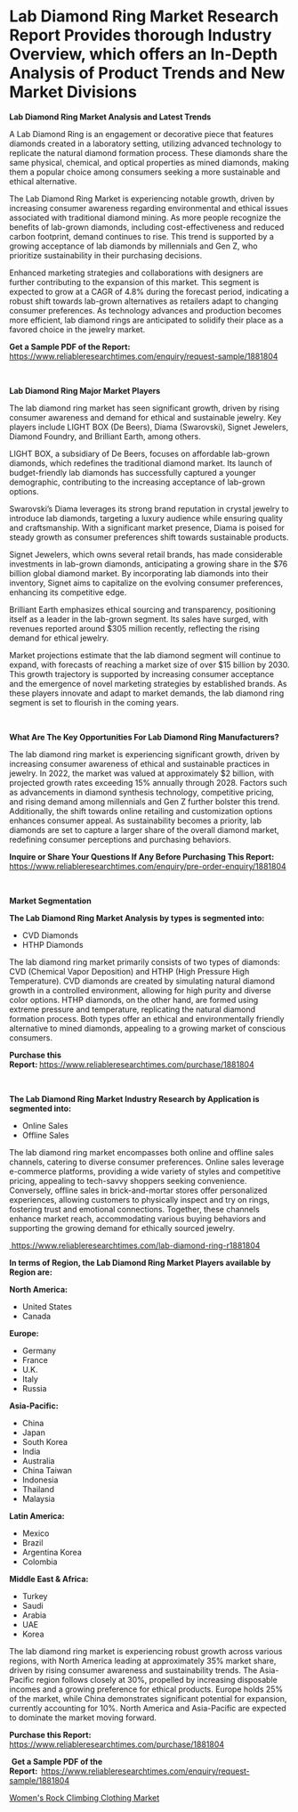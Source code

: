 <p><h1>Lab Diamond Ring Market Research Report Provides thorough Industry Overview, which offers an In-Depth Analysis of Product Trends and New Market Divisions</h1></p><p><strong>Lab Diamond Ring Market Analysis and Latest Trends</strong></p>
<p><p>A Lab Diamond Ring is an engagement or decorative piece that features diamonds created in a laboratory setting, utilizing advanced technology to replicate the natural diamond formation process. These diamonds share the same physical, chemical, and optical properties as mined diamonds, making them a popular choice among consumers seeking a more sustainable and ethical alternative.</p><p>The Lab Diamond Ring Market is experiencing notable growth, driven by increasing consumer awareness regarding environmental and ethical issues associated with traditional diamond mining. As more people recognize the benefits of lab-grown diamonds, including cost-effectiveness and reduced carbon footprint, demand continues to rise. This trend is supported by a growing acceptance of lab diamonds by millennials and Gen Z, who prioritize sustainability in their purchasing decisions.</p><p>Enhanced marketing strategies and collaborations with designers are further contributing to the expansion of this market. This segment is expected to grow at a CAGR of 4.8% during the forecast period, indicating a robust shift towards lab-grown alternatives as retailers adapt to changing consumer preferences. As technology advances and production becomes more efficient, lab diamond rings are anticipated to solidify their place as a favored choice in the jewelry market.</p></p>
<p><strong>Get a Sample PDF of the Report:&nbsp;</strong> <a href="https://www.reliableresearchtimes.com/enquiry/request-sample/1881804?utm_campaign=2123&utm_medium=2&utm_source=Github&utm_content=ia&utm_term=09022025&utm_id=lab-diamond-ring">https://www.reliableresearchtimes.com/enquiry/request-sample/1881804</a></p>
<p>&nbsp;</p>
<p><strong>Lab Diamond Ring Major Market Players</strong></p>
<p><p>The lab diamond ring market has seen significant growth, driven by rising consumer awareness and demand for ethical and sustainable jewelry. Key players include LIGHT BOX (De Beers), Diama (Swarovski), Signet Jewelers, Diamond Foundry, and Brilliant Earth, among others.</p><p>LIGHT BOX, a subsidiary of De Beers, focuses on affordable lab-grown diamonds, which redefines the traditional diamond market. Its launch of budget-friendly lab diamonds has successfully captured a younger demographic, contributing to the increasing acceptance of lab-grown options.</p><p>Swarovski’s Diama leverages its strong brand reputation in crystal jewelry to introduce lab diamonds, targeting a luxury audience while ensuring quality and craftsmanship. With a significant market presence, Diama is poised for steady growth as consumer preferences shift towards sustainable products.</p><p>Signet Jewelers, which owns several retail brands, has made considerable investments in lab-grown diamonds, anticipating a growing share in the $76 billion global diamond market. By incorporating lab diamonds into their inventory, Signet aims to capitalize on the evolving consumer preferences, enhancing its competitive edge.</p><p>Brilliant Earth emphasizes ethical sourcing and transparency, positioning itself as a leader in the lab-grown segment. Its sales have surged, with revenues reported around $305 million recently, reflecting the rising demand for ethical jewelry. </p><p>Market projections estimate that the lab diamond segment will continue to expand, with forecasts of reaching a market size of over $15 billion by 2030. This growth trajectory is supported by increasing consumer acceptance and the emergence of novel marketing strategies by established brands. As these players innovate and adapt to market demands, the lab diamond ring segment is set to flourish in the coming years.</p></p>
<p>&nbsp;</p>
<p><strong>What Are The Key Opportunities For Lab Diamond Ring Manufacturers?</strong></p>
<p><p>The lab diamond ring market is experiencing significant growth, driven by increasing consumer awareness of ethical and sustainable practices in jewelry. In 2022, the market was valued at approximately $2 billion, with projected growth rates exceeding 15% annually through 2028. Factors such as advancements in diamond synthesis technology, competitive pricing, and rising demand among millennials and Gen Z further bolster this trend. Additionally, the shift towards online retailing and customization options enhances consumer appeal. As sustainability becomes a priority, lab diamonds are set to capture a larger share of the overall diamond market, redefining consumer perceptions and purchasing behaviors.</p></p>
<p><strong>Inquire or Share Your Questions If Any Before Purchasing This Report:</strong> <a href="https://www.reliableresearchtimes.com/enquiry/pre-order-enquiry/1881804?utm_campaign=2123&utm_medium=2&utm_source=Github&utm_content=ia&utm_term=09022025&utm_id=lab-diamond-ring">https://www.reliableresearchtimes.com/enquiry/pre-order-enquiry/1881804</a></p>
<p>&nbsp;</p>
<p><strong>Market Segmentation</strong></p>
<p><strong>The Lab Diamond Ring Market Analysis by types is segmented into:</strong></p>
<p><ul><li>CVD Diamonds</li><li>HTHP Diamonds</li></ul></p>
<p><p>The lab diamond ring market primarily consists of two types of diamonds: CVD (Chemical Vapor Deposition) and HTHP (High Pressure High Temperature). CVD diamonds are created by simulating natural diamond growth in a controlled environment, allowing for high purity and diverse color options. HTHP diamonds, on the other hand, are formed using extreme pressure and temperature, replicating the natural diamond formation process. Both types offer an ethical and environmentally friendly alternative to mined diamonds, appealing to a growing market of conscious consumers.</p></p>
<p><strong>Purchase this Report:&nbsp;</strong><a href="https://www.reliableresearchtimes.com/purchase/1881804?utm_campaign=2123&utm_medium=2&utm_source=Github&utm_content=ia&utm_term=09022025&utm_id=lab-diamond-ring">https://www.reliableresearchtimes.com/purchase/1881804</a></p>
<p>&nbsp;</p>
<p><strong>The Lab Diamond Ring Market Industry Research by Application is segmented into:</strong></p>
<p><ul><li>Online Sales</li><li>Offline Sales</li></ul></p>
<p><p>The lab diamond ring market encompasses both online and offline sales channels, catering to diverse consumer preferences. Online sales leverage e-commerce platforms, providing a wide variety of styles and competitive pricing, appealing to tech-savvy shoppers seeking convenience. Conversely, offline sales in brick-and-mortar stores offer personalized experiences, allowing customers to physically inspect and try on rings, fostering trust and emotional connections. Together, these channels enhance market reach, accommodating various buying behaviors and supporting the growing demand for ethically sourced jewelry.</p></p>
<p><a href="https://www.reliableresearchtimes.com/lab-diamond-ring-r1881804?utm_campaign=2123&utm_medium=2&utm_source=Github&utm_content=ia&utm_term=09022025&utm_id=lab-diamond-ring">&nbsp;https://www.reliableresearchtimes.com/lab-diamond-ring-r1881804</a></p>
<p><strong>In terms of Region, the Lab Diamond Ring Market Players available by Region are:</strong></p>
<p>
    <p> <strong> North America: </strong>
        <ul>
            <li>United States</li>
            <li>Canada</li>
        </ul>
        </p> 
    <p> <strong> Europe: </strong>
        <ul>
            <li>Germany</li>
            <li>France</li>
            <li>U.K.</li>
            <li>Italy</li>
            <li>Russia</li>
        </ul>
        </p> 
    <p> <strong> Asia-Pacific: </strong>
        <ul>
            <li>China</li>
            <li>Japan</li>
            <li>South Korea</li>
            <li>India</li>
            <li>Australia</li>
            <li>China Taiwan</li>
            <li>Indonesia</li>
            <li>Thailand</li>
            <li>Malaysia</li>
        </ul>
        </p> 
    <p> <strong> Latin America: </strong>
        <ul>
            <li>Mexico</li>
            <li>Brazil</li>
            <li>Argentina Korea</li>
            <li>Colombia</li>
        </ul>
        </p> 
    <p> <strong> Middle East & Africa: </strong>
        <ul>
            <li>Turkey</li>
            <li>Saudi</li>
            <li>Arabia</li>
            <li>UAE</li>
            <li>Korea</li>
        </ul>
    </p>
    </p>
<p><p>The lab diamond ring market is experiencing robust growth across various regions, with North America leading at approximately 35% market share, driven by rising consumer awareness and sustainability trends. The Asia-Pacific region follows closely at 30%, propelled by increasing disposable incomes and a growing preference for ethical products. Europe holds 25% of the market, while China demonstrates significant potential for expansion, currently accounting for 10%. North America and Asia-Pacific are expected to dominate the market moving forward.</p></p>
<p><strong>Purchase this Report: </strong><a href="https://www.reliableresearchtimes.com/purchase/1881804?utm_campaign=2123&utm_medium=2&utm_source=Github&utm_content=ia&utm_term=09022025&utm_id=lab-diamond-ring">https://www.reliableresearchtimes.com/purchase/1881804</a></p>
<p>&nbsp;<strong>Get a Sample PDF of the Report:&nbsp;&nbsp;</strong><a href="https://www.reliableresearchtimes.com/enquiry/request-sample/1881804?utm_campaign=2123&utm_medium=2&utm_source=Github&utm_content=ia&utm_term=09022025&utm_id=lab-diamond-ring">https://www.reliableresearchtimes.com/enquiry/request-sample/1881804</a></p>
<p><strong></strong></p>
<p><p><a href="https://github.com/mcfred89/Market-Research-Report-List-1/blob/main/womens-rock-climbing-clothing-market.md?utm_campaign=2123&utm_medium=2&utm_source=Github&utm_content=ia&utm_term=09022025&utm_id=lab-diamond-ring">Women's Rock Climbing Clothing Market</a></p></p>